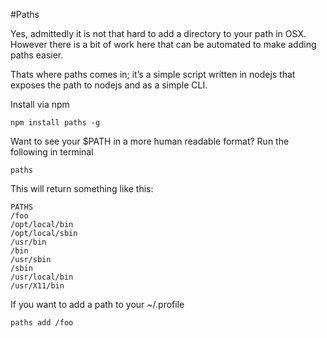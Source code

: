 #Paths

Yes, admittedly it is not that hard to add a directory to your path in OSX. However there is a bit of work here that can be automated to make adding paths easier.

Thats where paths comes in; it’s a simple script written in nodejs that exposes the path to nodejs and as a simple CLI.

Install via npm

	npm install paths -g

Want to see your $PATH in a more human readable format? Run the following in terminal

	paths

This will return something like this:

	PATHS
	/foo
	/opt/local/bin
	/opt/local/sbin
	/usr/bin
	/bin
	/usr/sbin
	/sbin
	/usr/local/bin
	/usr/X11/bin

If you want to add a path to your ~/.profile

	paths add /foo